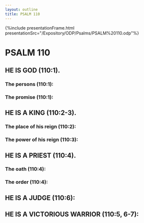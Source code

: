 ```yaml
---
layout: outline
title: PSALM 110
---
```

{%include presentationFrame.html presentationSrc="/Expository/ODP/Psalms/PSALM%20110.odp"%}

# PSALM 110 
## HE IS GOD (110:1). 
###  The persons (110:1): 
###  The promise (110:1): 
## HE IS A KING (110:2-3). 
###  The place of his reign (110:2): 
###  The power of his reign (110:3): 
## HE IS A PRIEST (110:4). 
###  The oath (110:4): 
###  The order (110:4): 
## HE IS A JUDGE (110:6): 
## HE IS A VICTORIOUS WARRIOR (110:5, 6-7): 
